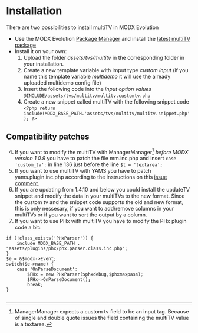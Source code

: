 # Installation

There are two possibilities to install multiTV in MODX Evolution

- Use the MODX Evolution [Package Manager](https://github.com/Jako/PackageManager) and install the [latest multiTV package](https://github.com/Jako/multiTV/archive/master.zip)
- Install it on your own:
    1. Upload the folder *assets/tvs/multitv* in the corresponding folder in your installation.
    2. Create a new template variable with imput type *custom input* (if you name this template variable *multidemo* it will use the already uploaded multidemo config file)
    3. Insert the following code into the *input option values*
```@INCLUDE/assets/tvs/multitv/multitv.customtv.php```
    4. Create a new snippet called multiTV with the following snippet code
```<?php return include(MODX_BASE_PATH.'assets/tvs/multitv/multitv.snippet.php'); ?>```

## Compatibility patches

4. If you want to modify the multiTV with ManagerManager[^1] *before MODX version 1.0.9* you have to patch the file mm.inc.php and insert
```case 'custom_tv':``` in line 136 just before the line
```$t = 'textarea';```
5. If you want to use multiTV with YAMS you have to patch yams.plugin.inc.php according to the instructions on this [issue comment](https://github.com/Jako/multiTV/issues/9#issuecomment-6992127).
6. If you are updating from 1.4.10 and below you could install the updateTV snippet and modify the data in your multiTVs to the new format. Since the custom tv and the snippet code supports the old and new format, this is only nessesary, if you want to add/remove columns in your multiTVs or if you want to sort the output by a column.
7. If you want to use PHx with multiTV you have to modify the PHx plugin code a bit:

```
if (!class_exists('PHxParser')) {
    include MODX_BASE_PATH . "assets/plugins/phx/phx.parser.class.inc.php";
}
$e = &$modx->Event;
switch($e->name) {
    case 'OnParseDocument':
        $PHx = new PHxParser($phxdebug,$phxmaxpass);
        $PHx->OnParseDocument();
        break;
}
```

[^1]: ManagerManager expects a custom tv field to be an input tag. Because of single and double quote issues the field containing the multiTV value is a textarea.

<!-- Piwik -->
<script type="text/javascript">
  var _paq = _paq || [];
  _paq.push(['trackPageView']);
  _paq.push(['enableLinkTracking']);
  (function() {
    var u="//piwik.partout.info/";
    _paq.push(['setTrackerUrl', u+'piwik.php']);
    _paq.push(['setSiteId', 12]);
    var d=document, g=d.createElement('script'), s=d.getElementsByTagName('script')[0];
    g.type='text/javascript'; g.async=true; g.defer=true; g.src=u+'piwik.js'; s.parentNode.insertBefore(g,s);
  })();
</script>
<noscript><p><img src="//piwik.partout.info/piwik.php?idsite=12" style="border:0;" alt="" /></p></noscript>
<!-- End Piwik Code -->
